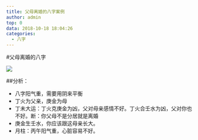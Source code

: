 ```yaml
---
title: 父母离婚的八字案例
author: admin
top: 0
data: 2018-10-18 18:04:26
categories: 
  - 八字
---
```

#父母离婚的八字

![](http://fs-image.pull.net.cn/18-10-18/35405957.jpg!800)

##分析：
- 八字阳气重，需要用阴来平衡
- 丁火为父亲，庚金为母
- 丁未大运：丁火克庚金为凶，父对母亲感情不好。丁火合壬水为凶，父对你也不好。断：你父母不是分居就是离婚
- 庚金生壬水，你应该跟这母亲长大。
- 月柱：丙午阳气重，心脏容易不好。
